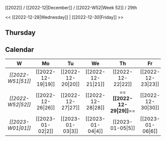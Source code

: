 [[2022]] / [[2022-12|December]] / [[2022-W52|Week 52]] / 29th

<< [[2022-12-28|Wednesday]] |  [[2022-12-30|Friday]]   >>︎

## Thursday

## Calendar
| W  | Mo | Tu | We | Th | Fr | Sa | Su |
|:--:|:--:|:--:|:--:|:--:|:--:|:--:|:--:|
| *[[2022-W51\|51]]* | [[2022-12-19\|19]] | [[2022-12-20\|20]] | [[2022-12-21\|21]] | [[2022-12-22\|22]] | [[2022-12-23\|23]] | [[2022-12-24\|24]] | [[2022-12-25\|25]] |
| *[[2022-W52\|52]]* | [[2022-12-26\|26]] | [[2022-12-27\|27]] | [[2022-12-28\|28]] | ==**[[2022-12-29\|29]]**== | [[2022-12-30\|30]] | [[2022-12-31\|31]] | [[2023-01-01\|1]]  |
| *[[2023-W01\|01]]* | [[2023-01-02\|2]]  | [[2023-01-03\|3]]  | [[2023-01-04\|4]]  | [[2023-01-05\|5]]  | [[2023-01-06\|6]]  | [[2023-01-07\|7]]  | [[2023-01-08\|8]]  |
